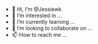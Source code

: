 - 👋 Hi, I’m @Jessiewk
- 👀 I’m interested in ...
- 🌱 I’m currently learning ...
- 💞️ I’m looking to collaborate on ...
- 📫 How to reach me ...

<!---
Jessiewk/Jessiewk is a ✨ special ✨ repository because its `README.md` (this file) appears on your GitHub profile.
You can click the Preview link to take a look at your changes.
--->
